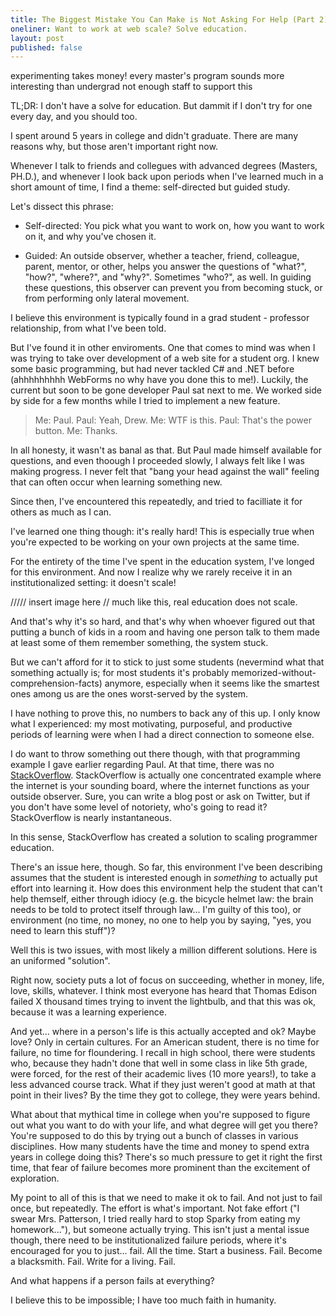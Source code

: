 ```yaml
---
title: The Biggest Mistake You Can Make is Not Asking For Help (Part 2)
oneliner: Want to work at web scale? Solve education.
layout: post
published: false
---
```


experimenting takes money!
every master's program sounds more interesting than undergrad
not enough staff to support this


TL;DR: I don't have a solve for education. But dammit if I don't try for one every day, and you should too.

I spent around 5 years in college and didn't graduate. There are many reasons why, but those aren't important right now.

Whenever I talk to friends and collegues with advanced degrees (Masters, PH.D.), and whenever I look back upon periods when I've learned much in a short amount of time, I find a theme: self-directed but guided study.

Let's dissect this phrase:

* Self-directed: You pick what you want to work on, how you want to work on it, and why you've chosen it.

* Guided: An outside observer, whether a teacher, friend, colleague, parent, mentor, or other, helps you answer the questions of "what?", "how?", "where?", and "why?". Sometimes "who?", as well. In guiding these questions, this observer can prevent you from becoming stuck, or from performing only lateral movement.

I believe this environment is typically found in a grad student - professor relationship, from what I've been told. 

But I've found it in other enviroments. One that comes to mind was when I was trying to take over development of a web site for a student org. I knew some basic programming, but had never tackled C# and .NET before (ahhhhhhhhh WebForms no why have you done this to me!). Luckily, the current but soon to be gone developer Paul sat next to me. We worked side by side for a few months while I tried to implement a new feature. 

> Me: Paul.
> Paul: Yeah, Drew.
> Me: WTF is this.
> Paul: That's the power button.
> Me: Thanks.

In all honesty, it wasn't as banal as that. But Paul made himself available for questions, and even thoough I proceeded slowly, I always felt like I was making progress. I never felt that "bang your head against the wall" feeling that can often occur when learning something new.

Since then, I've encountered this repeatedly, and tried to facilliate it for others as much as I can.

I've learned one thing though: it's really hard! This is especially true when you're expected to be working on your own projects at the same time.

For the entirety of the time I've spent in the education system, I've longed for this environment. And now I realize why we rarely receive it in an institutionalized setting: it doesn't scale!

///// insert image here
// much like this, real education does not scale.

And that's why it's so hard, and that's why when whoever figured out that putting a bunch of kids in a room and having one person talk to them made at least some of them remember something, the system stuck.

But we can't afford for it to stick to just some students (nevermind what that something actually is; for most students it's probably memorized-without-comprehension-facts) anymore, especially when it seems like the smartest ones among us are the ones worst-served by the system.

I have nothing to prove this, no numbers to back any of this up. I only know what I experienced: my most motivating, purposeful, and productive periods of learning were when I had a direct connection to someone else. 

I do want to throw something out there though, with that programming example I gave earlier regarding Paul. At that time, there was no [StackOverflow]. StackOverflow is actually one concentrated example where the internet is your sounding board, where the internet functions as your outside observer. Sure, you can write a blog post or ask on Twitter, but if you don't have some level of notoriety, who's going to read it? StackOverflow is nearly instantaneous. 

In this sense, StackOverflow has created a solution to scaling programmer education.

There's an issue here, though. So far, this environment I've been describing assumes that the student is interested enough in _something_ to actually put effort into learning it. How does this environment help the student that can't help themself, either through idiocy (e.g. the bicycle helmet law: the brain needs to be told to protect itself through law... I'm guilty of this too), or environment (no time, no money, no one to help you by saying, "yes, you need to learn this stuff")?

Well this is two issues, with most likely a million different solutions. Here is an uniformed "solution".

Right now, society puts a lot of focus on succeeding, whether in money, life, love, skills, whatever. I think most everyone has heard that Thomas Edison failed X thousand times trying to invent the lightbulb, and that this was ok, because it was a learning experience. 

And yet... where in a person's life is this actually accepted and ok? Maybe love? Only in certain cultures. For an American student, there is no time for failure, no time for floundering. I recall in high school, there were students who, because they hadn't done that well in some class in like 5th grade, were forced, for the rest of their academic lives (10 more years!), to take a less advanced course track. What if they just weren't good at math at that point in their lives? By the time they got to college, they were years behind.

What about that mythical time in college when you're supposed to figure out what you want to do with your life, and what degree will get you there? You're supposed to do this by trying out a bunch of classes in various disciplines. How many students have the time and money to spend extra years in college doing this? There's so much pressure to get it right the first time, that fear of failure becomes more prominent than the excitement of exploration.

My point to all of this is that we need to make it ok to fail. And not just to fail once, but repeatedly. The effort is what's important. Not fake effort ("I swear Mrs. Patterson, I tried really hard to stop Sparky from eating my homework..."), but someone actually trying. This isn't just a mental issue though, there need to be institutionalized failure periods, where it's encouraged for you to just... fail. All the time. Start a business. Fail. Become a blacksmith. Fail. Write for a living. Fail. 

And what happens if a person fails at everything? 

I believe this to be impossible; I have too much faith in humanity. 


[StackOverflow]: https://stackoverflow.com